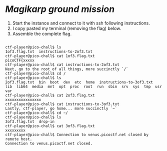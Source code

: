# *Magikarp ground mission*

1. Start the instance and connect to it with ssh following instructions.
2. I copy pasted my terminal (removing the flag) below.
3. Assemble the complete flag.

```

ctf-player@pico-chall$ ls
1of3.flag.txt  instructions-to-2of3.txt
ctf-player@pico-chall$ cat 1of3.flag.txt 
picoCTF{xxxxx
ctf-player@pico-chall$ cat instructions-to-2of3.txt 
Next, go to the root of all things, more succinctly `/`
ctf-player@pico-chall$ cd /
ctf-player@pico-chall$ ls
2of3.flag.txt  bin  boot  dev  etc  home  instructions-to-3of3.txt  lib  lib64  media  mnt  opt  proc  root  run  sbin  srv  sys  tmp  usr  var
ctf-player@pico-chall$ cat 2of3.flag.txt 
xxxxxxxxxxxxxxxx
ctf-player@pico-chall$ cat instructions-to-3of3.txt 
Lastly, ctf-player, go home... more succinctly `~`
ctf-player@pico-chall$ cd ~/
ctf-player@pico-chall$ ls
3of3.flag.txt  drop-in
ctf-player@pico-chall$ cat 3of3.flag.txt 
xxxxxxxxx
ctf-player@pico-chall$ Connection to venus.picoctf.net closed by remote host.
Connection to venus.picoctf.net closed.

```
